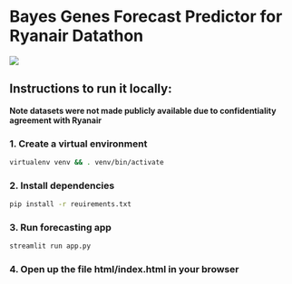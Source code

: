# Bayes Genes Forecast Predictor for Ryanair Datathon

![](https://github.com/dsanmart/RyanairDatathon/blob/main/imgs/demo.gif)


## Instructions to run it locally:

**Note datasets were not made publicly available due to confidentiality agreement with Ryanair**

### 1. Create a virtual environment
```bash
virtualenv venv && . venv/bin/activate
```

### 2. Install dependencies
```bash
pip install -r reuirements.txt
```

### 3. Run forecasting app
```bash
streamlit run app.py
```

### 4. Open up the file html/index.html in your browser
